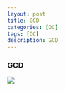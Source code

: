 ```yaml
---
layout: post
title: GCD
categories: [OC]
tags: [OC]
description: GCD
---
```





<h3>GCD</h3>

<img src="{{ site.BASE_PATH }}/assets/post/GCD.svg"></img>
